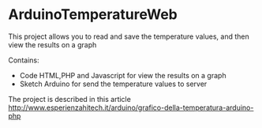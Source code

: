 # ArduinoTemperatureWeb
This project allows you to read and save the temperature values, and then view the results on a graph

Contains:
- Code HTML,PHP and Javascript for view the results on a graph
- Sketch Arduino for send the temperature values to server

The project is described in this article http://www.esperienzahitech.it/arduino/grafico-della-temperatura-arduino-php